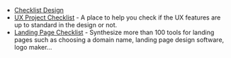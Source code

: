 - [Checklist Design](https://www.checklist.design)
- [UX Project Checklist](https://uxchecklist.github.io/) - A place to help you check if the UX features are up to standard in the design or not.
- [Landing Page Checklist](https://landingpage.fyi/landing-page-checklist.html) - Synthesize more than 100 tools for landing pages such as choosing a domain name, landing page design software, logo maker…
